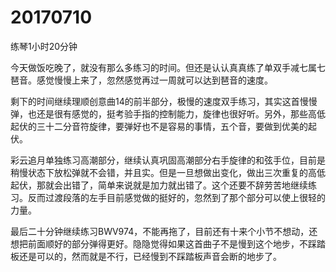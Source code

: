 # 20170710

练琴1小时20分钟

今天做饭吃晚了，就没有那么多练习的时间。但还是认认真真练了单双手减七属七琶音。感觉慢慢上来了，忽然感觉再过一周就可以达到琶音的速度。

剩下的时间继续理顺创意曲14的前半部分，极慢的速度双手练习，其实这首慢慢弹，也还是很有感觉的，挺考验手指的控制能力，旋律也很好听。另外，那些高低起伏的三十二分音符旋律，要弹好也不是容易的事情，五个音，要做到优美的起伏。

彩云追月单独练习高潮部分，继续认真巩固高潮部分右手旋律的和弦手位，目前是稍慢状态下放松弹就不会错，并且实。但是一旦想做出变化，做出三次重复的高低起伏，那就会出错了，简单来说就是加力就出错了。这个还要不辞劳苦地继续练习。反而过渡段落的左手目前感觉做的挺好的，忽然到了那个部分可以使上很轻的力量。

最后二十分钟继续练习BWV974，不能再拖了，目前还有十来个小节不想动，还想把前面顺好的部分弹得更好。隐隐觉得如果这首曲子不是慢到这个地步，不踩踏板还是可以的，然而就是不行，已经慢到不踩踏板声音会断的地步了。
